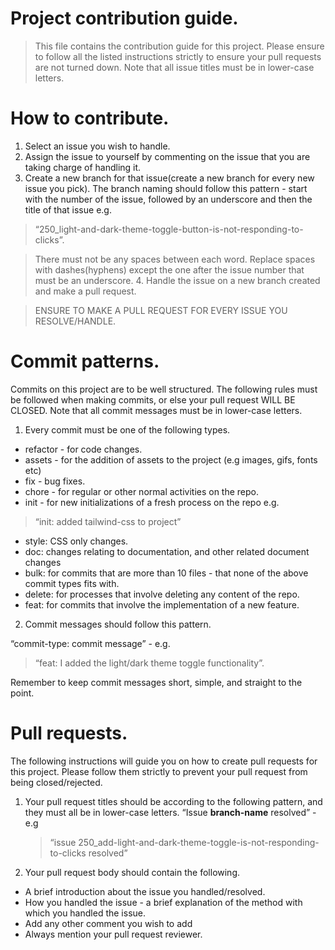 <h1>Project contribution guide.</h1>

> This file contains the contribution guide for this project. Please ensure to follow all the listed instructions strictly to ensure your pull requests are not turned down. Note that all issue titles must be in lower-case letters.

# How to contribute.

1. Select an issue you wish to handle.
2. Assign the issue to yourself by commenting on the issue that you are taking charge of handling it.
3. Create a new branch for that issue(create a new branch for every new issue you pick). The branch naming should follow this pattern - start with the number of the issue, followed by an underscore and then the title of that issue e.g.

> “250_light-and-dark-theme-toggle-button-is-not-responding-to-clicks”.

> There must not be any spaces between each word. Replace spaces with dashes(hyphens) except the one after the issue number that must be an underscore. 4. Handle the issue on a new branch created and make a pull request.

> ENSURE TO MAKE A PULL REQUEST FOR EVERY ISSUE YOU RESOLVE/HANDLE.

# Commit patterns.

Commits on this project are to be well structured. The following rules must be followed when making commits, or else your pull request WILL BE CLOSED. Note that all commit messages must be in lower-case letters.

1. Every commit must be one of the following types.

- refactor - for code changes.
- assets - for the addition of assets to the project (e.g images, gifs, fonts etc)
- fix - bug fixes.
- chore - for regular or other normal activities on the repo.
- init - for new initializations of a fresh process on the repo e.g.

> “init: added tailwind-css to project”

- style: CSS only changes.
- doc: changes relating to documentation, and other related document changes
- bulk: for commits that are more than 10 files - that none of the above commit types fits with.
- delete: for processes that involve deleting any content of the repo.
- feat: for commits that involve the implementation of a new feature.

2. Commit messages should follow this pattern.

“commit-type: commit message” - e.g.

> “feat: I added the light/dark theme toggle functionality”.

Remember to keep commit messages short, simple, and straight to the point.

# Pull requests.

The following instructions will guide you on how to create pull requests for this project. Please follow them strictly to prevent your pull request from being closed/rejected.

1. Your pull request titles should be according to the following pattern, and they must all be in lower-case letters.
   “Issue **branch-name** resolved” - e.g

   > “issue 250_add-light-and-dark-theme-toggle-is-not-responding-to-clicks resolved”

2. Your pull request body should contain the following.

- A brief introduction about the issue you handled/resolved.
- How you handled the issue - a brief explanation of the method with which you handled the issue.
- Add any other comment you wish to add
- Always mention your pull request reviewer.

